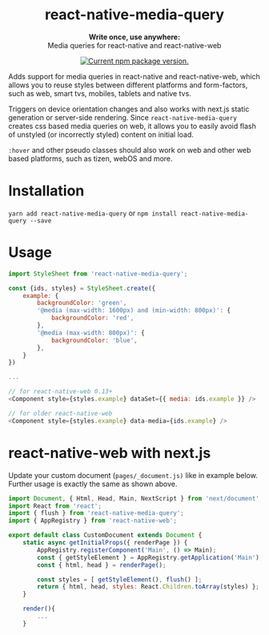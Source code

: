 <h1 align="center">
    react-native-media-query
</h1>

<p align="center">
  <strong>Write once, use anywhere:</strong><br>
  Media queries for react-native and react-native-web
</p>

<p align="center">
    <a href="https://www.npmjs.org/package/react-native-media-query">
        <img src="https://img.shields.io/npm/v/react-native-media-query?color=brightgreen&label=npm%20package" alt="Current npm package version." />
    </a>
</p>

Adds support for media queries in react-native and react-native-web, which allows you to reuse styles between different platforms and form-factors, such as web, smart tvs, mobiles, tablets and native tvs.


Triggers on device orientation changes and also works with next.js static generation or server-side rendering. Since `react-native-media-query` creates css based media queries on web, it allows you to easily avoid flash of unstyled (or incorrectly styled) content on initial load.

`:hover` and other pseudo classes should also work on web and other web based platforms, such as tizen, webOS and more. 
# Installation

`yarn add react-native-media-query`
or
`npm install react-native-media-query --save`
# Usage
```javascript
import StyleSheet from 'react-native-media-query';

const {ids, styles} = StyleSheet.create({
    example: {
        backgroundColor: 'green',
        '@media (max-width: 1600px) and (min-width: 800px)': {
            backgroundColor: 'red',
        },
        '@media (max-width: 800px)': {
            backgroundColor: 'blue',
        },
    }
})

...

// for react-native-web 0.13+
<Component style={styles.example} dataSet={{ media: ids.example }} />

// for older react-native-web
<Component style={styles.example} data-media={ids.example} />

```

# react-native-web with next.js

Update your custom document (`pages/_document.js)` like in example below. Further usage is exactly the same as shown above.

```javascript
import Document, { Html, Head, Main, NextScript } from 'next/document';
import React from 'react';
import { flush } from 'react-native-media-query';
import { AppRegistry } from 'react-native-web';

export default class CustomDocument extends Document {
    static async getInitialProps({ renderPage }) {
        AppRegistry.registerComponent('Main', () => Main);
        const { getStyleElement } = AppRegistry.getApplication('Main');
        const { html, head } = renderPage();

        const styles = [ getStyleElement(), flush() ];
        return { html, head, styles: React.Children.toArray(styles) };
    }

    render(){
        ...
    }
```